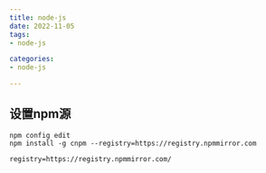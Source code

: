 ```yaml
---
title: node-js
date: 2022-11-05
tags:
- node-js

categories:
- node-js

---
```


## 设置npm源

```shell
npm config edit
npm install -g cnpm --registry=https://registry.npmmirror.com
```

```text
registry=https://registry.npmmirror.com/
```
